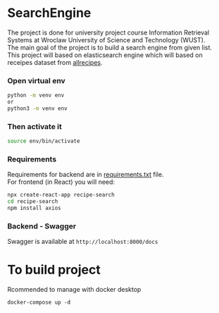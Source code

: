 # SearchEngine
The project is done for university project course Information Retrieval Systems at Wroclaw University of Science and Technology (WUST).\
The main goal of the project is to build a search engine from given list.\
This project will based on elasticsearch engine which will based on receipes dataset from [allrecipes](https://www.allrecipes.com).
### Open virtual env
```bash
python -m venv env
or
python3 -m venv env
```
### Then activate it
```bash
source env/bin/activate
```
### Requirements
Requirements for backend are in [requirements.txt](./backend/requirements.txt) file.\
For frontend (in React) you will need:
```bash
npx create-react-app recipe-search
cd recipe-search
npm install axios
```
### Backend - Swagger
Swagger is available at `http://localhost:8000/docs`

# To build project
Rcommended to manage with docker desktop
```
docker-compose up -d
```